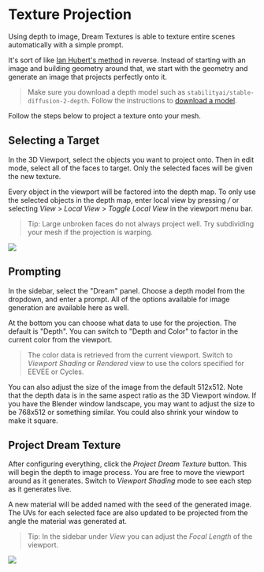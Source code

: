 # Texture Projection

Using depth to image, Dream Textures is able to texture entire scenes automatically with a simple prompt.

It's sort of like [Ian Hubert's method](https://www.youtube.com/watch?v=v_ikG-u_6r0) in reverse. Instead of starting with an image and building geometry around that, we start with the geometry and generate an image that projects perfectly onto it.

> Make sure you download a depth model such as `stabilityai/stable-diffusion-2-depth`. Follow the instructions to [download a model](SETUP.md#download-a-model).

Follow the steps below to project a texture onto your mesh.

## Selecting a Target
In the 3D Viewport, select the objects you want to project onto. Then in edit mode, select all of the faces to target. Only the selected faces will be given the new texture.

Every object in the viewport will be factored into the depth map. To only use the selected objects in the depth map, enter local view by pressing */* or selecting *View* > *Local View* > *Toggle Local View* in the viewport menu bar.

> Tip: Large unbroken faces do not always project well. Try subdividing your mesh if the projection is warping.

![](assets/texture_projection/edit_mode.png)

## Prompting

In the sidebar, select the "Dream" panel. Choose a depth model from the dropdown, and enter a prompt. All of the options available for image generation are available here as well.

At the bottom you can choose what data to use for the projection. The default is "Depth". You can switch to "Depth and Color" to factor in the current color from the viewport.

> The color data is retrieved from the current viewport. Switch to *Viewport Shading* or *Rendered* view to use the colors specified for EEVEE or Cycles.

You can also adjust the size of the image from the default 512x512. Note that the depth data is in the same aspect ratio as the 3D Viewport window. If you have the Blender window landscape, you may want to adjust the size to be 768x512 or something similar. You could also shrink your window to make it square.

## Project Dream Texture
After configuring everything, click the *Project Dream Texture* button. This will begin the depth to image process.
You are free to move the viewport around as it generates. Switch to *Viewport Shading* mode to see each step as it generates live.

A new material will be added named with the seed of the generated image. The UVs for each selected face are also updated to be projected from the angle the material was generated at.

> Tip: In the sidebar under *View* you can adjust the *Focal Length* of the viewport.

![](assets/texture_projection/projection.gif)
